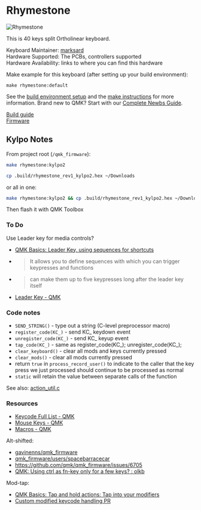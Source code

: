 # Rhymestone

![Rhymestone](https://github.com/marksard/Keyboards/raw/master/_image/20181214-PC140125.jpg)  

This is 40 keys split Ortholinear keyboard.  

Keyboard Maintainer: [marksard](https://github.com/marksard)  
Hardware Supported: The PCBs, controllers supported  
Hardware Availability: links to where you can find this hardware

Make example for this keyboard (after setting up your build environment):

    make rhymestone:default

See the [build environment setup](https://docs.qmk.fm/#/getting_started_build_tools) and the [make instructions](https://docs.qmk.fm/#/getting_started_make_guide) for more information. Brand new to QMK? Start with our [Complete Newbs Guide](https://docs.qmk.fm/#/newbs).

[Build guide](https://github.com/marksard/Keyboards/blob/master/rhymestone/documents/rhymestone_buildguide.md)  
[Firmware](https://github.com/marksard/qmk_firmware/tree/my_customize/keyboards/rhymestone)  

## Kylpo Notes

From project root (`/qmk_firmware`):

```sh
make rhymestone:kylpo2

cp .build/rhymestone_rev1_kylpo2.hex ~/Downloads

```

or all in one:

```sh
make rhymestone:kylpo2 && cp .build/rhymestone_rev1_kylpo2.hex ~/Downloads
```

Then flash it with QMK Toolbox

### To Do
Use Leader key for media controls?
- [QMK Basics: Leader Key, using sequences for shortcuts](https://thomasbaart.nl/2018/12/20/qmk-basics-leader-key/#how-the-leader-key-works)
- > It allows you to define sequences with which you can trigger keypresses and functions
- > can make them up to five keypresses long after the leader key itself
- [Leader Key - QMK](https://beta.docs.qmk.fm/using-qmk/advanced-keycodes/feature_leader_key)

### Code notes
- `SEND_STRING()` - type out a string (C-level preprocessor macro)
- `register_code(KC_)` - send KC_ keydown event
- `unregister_code(KC_)` - send KC_ keyup event
- `tap_code(KC_)` - same as register_code(KC_); unregister_code(KC_);
- `clear_keyboard()` - clear all mods and keys currently pressed
- `clear_mods()` - clear all mods currently pressed
- return `true` in `process_record_user()` to indicate to the caller that the key press we just processed should continue to be processed as normal
- `static` will retain the value between separate calls of the function

See also: [action_util.c](https://github.com/qmk/qmk_firmware/blob/master/tmk_core/common/action_util.c)

### Resources
- [Keycode Full List - QMK](https://beta.docs.qmk.fm/using-qmk/simple-keycodes/keycodes)
- [Mouse Keys - QMK](https://beta.docs.qmk.fm/using-qmk/advanced-keycodes/feature_mouse_keys)
- [Macros - QMK](https://beta.docs.qmk.fm/using-qmk/advanced-keycodes/feature_macros)

Alt-shifted:
- [gavinenns/qmk_firmware](https://github.com/gavinenns/qmk_firmware/blob/773dbdb095d4f48f39ce6ca1c0a9cb49a4cd1a52/keyboards/planck/keymaps/gavinenns/keymap.c#L158)
- [qmk_firmware/users/spacebarracecar](https://github.com/qmk/qmk_firmware/tree/master/users/spacebarracecar)
- https://github.com/qmk/qmk_firmware/issues/6705
- [QMK: Using ctrl as fn-key only for a few keys? : olkb](https://www.reddit.com/r/olkb/comments/9eohzf/qmk_using_ctrl_as_fnkey_only_for_a_few_keys/)

Mod-tap:
- [QMK Basics: Tap and hold actions: Tap into your modifiers](https://thomasbaart.nl/2018/12/09/qmk-basics-tap-and-hold-actions/#mod-tap)
- [Custom modified keycode handling PR](https://github.com/qmk/qmk_firmware/pull/4795/files)